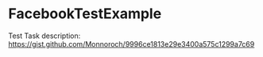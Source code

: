 # FacebookTestExample
Test Task description: https://gist.github.com/Monnoroch/9996ce1813e29e3400a575c1299a7c69
